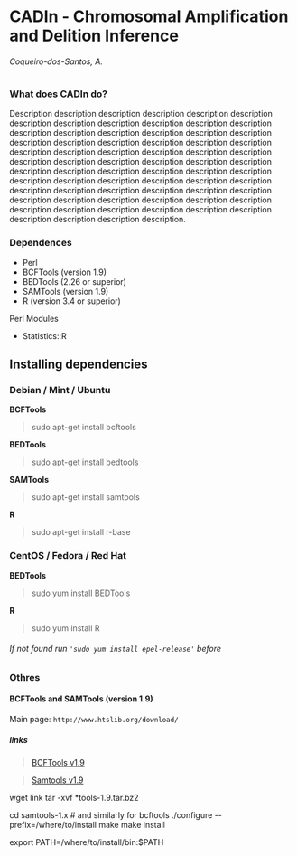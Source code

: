 # **CADIn** - Chromosomal Amplification and Delition Inference
###### *Coqueiro-dos-Santos, A.*
#
### What does CADIn do?
Description description description description description description description description description description description description description description description description description description description description description description description description description description description description description description description description description description description description description description description description description description description description description description description description description description description description description description description description description description description description description description description description description description description description description description.

### Dependences
- Perl
- BCFTools (version 1.9)
- BEDTools (2.26 or superior)
- SAMTools (version 1.9)
- R (version 3.4 or superior)

Perl Modules
- Statistics::R

## Installing dependencies

### Debian / Mint / Ubuntu
**BCFTools**
>sudo apt-get install bcftools

**BEDTools**
>sudo apt-get install bedtools

**SAMTools**
>sudo apt-get install samtools

**R**
>sudo apt-get install r-base

### CentOS / Fedora / Red Hat
**BEDTools**
>sudo yum install BEDTools

**R**
>sudo yum install R

###### *If not found run `'sudo yum install epel-release'` before*

### Othres
#### BCFTools and SAMTools (version 1.9)

Main page: `` http://www.htslib.org/download/ ``
##### links
>[BCFTools v1.9](https://github.com/samtools/bcftools/releases/download/1.9/bcftools-1.9.tar.bz2)

>[Samtools v1.9](https://github.com/samtools/samtools/releases/download/1.9/samtools-1.9.tar.bz2)


wget link
tar -xvf *tools-1.9.tar.bz2

cd samtools-1.x    # and similarly for bcftools
./configure --prefix=/where/to/install
make
make install

export PATH=/where/to/install/bin:$PATH
